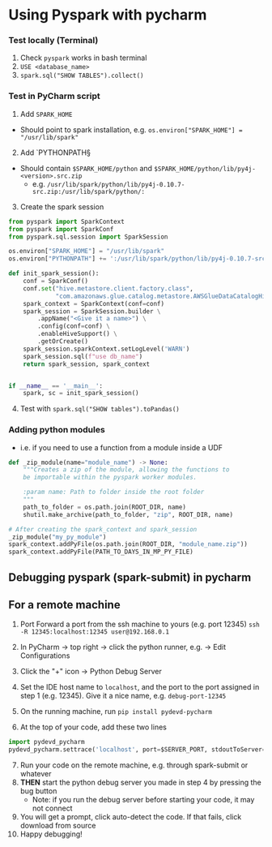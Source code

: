 # Using Pyspark with pycharm

### Test locally (Terminal)

1) Check `pyspark` works in bash terminal
2) `USE <database_name>`
3) `spark.sql("SHOW TABLES").collect()`

### Test in PyCharm script
1) Add `SPARK_HOME`
- Should point to spark installation, e.g. `os.environ["SPARK_HOME"] = "/usr/lib/spark"`

2) Add `PYTHONPATH§
- Should contain `$SPARK_HOME/python` and `$SPARK_HOME/python/lib/py4j-<version>.src.zip`
  * e.g. `/usr/lib/spark/python/lib/py4j-0.10.7-src.zip:/usr/lib/spark/python/:`

3) Create the spark session
```python
from pyspark import SparkContext
from pyspark import SparkConf
from pyspark.sql.session import SparkSession

os.environ["SPARK_HOME"] = "/usr/lib/spark"
os.environ["PYTHONPATH"] += ':/usr/lib/spark/python/lib/py4j-0.10.7-src.zip:/usr/lib/spark/python/:'

def init_spark_session():
    conf = SparkConf()
    conf.set("hive.metastore.client.factory.class",
             "com.amazonaws.glue.catalog.metastore.AWSGlueDataCatalogHiveClientFactory")
    spark_context = SparkContext(conf=conf)
    spark_session = SparkSession.builder \
        .appName("<Give it a name>") \
        .config(conf=conf) \
        .enableHiveSupport() \
        .getOrCreate()
    spark_session.sparkContext.setLogLevel('WARN')
    spark_session.sql(f"use db_name")
    return spark_session, spark_context


if __name__ == '__main__':
    spark, sc = init_spark_session()
```
4) Test with `spark.sql("SHOW tables").toPandas()`

### Adding python modules
* i.e. if you need to use a function from a module inside a UDF
```python
def _zip_module(name="module_name") -> None:
    """Creates a zip of the module, allowing the functions to
    be importable within the pyspark worker modules.

    :param name: Path to folder inside the root folder
    """
    path_to_folder = os.path.join(ROOT_DIR, name)
    shutil.make_archive(path_to_folder, "zip", ROOT_DIR, name)

# After creating the spark_context and spark_session
_zip_module("my_py_module")
spark_context.addPyFile(os.path.join(ROOT_DIR, "module_name.zip"))
spark_context.addPyFile(PATH_TO_DAYS_IN_MP_PY_FILE)
```

## Debugging pyspark (spark-submit) in pycharm

## For a remote machine
1) Port Forward a port from the ssh machine to yours (e.g. port 12345)
```ssh -R 12345:localhost:12345 user@192.168.0.1```

2) In PyCharm -> top right -> click the python runner, e.g. -> Edit Configurations 
3) Click the "+" icon -> Python Debug Server
4) Set the IDE host name to `localhost`, and the port to the port assigned in step 1 (e.g. 12345).
   Give it a nice name, e.g. `debug-port-12345`
5) On the running machine, run `pip install pydevd-pycharm`
6) At the top of your code, add these two lines
```python
import pydevd_pycharm
pydevd_pycharm.settrace('localhost', port=$SERVER_PORT, stdoutToServer=True, stderrToServer=True)
```
7) Run your code on the remote machine, e.g. through spark-submit or whatever
8) **THEN** start the python debug server you made in step 4 by pressing the bug button
   * Note: if you run the debug server before starting your code, it may not connect
9) You will get a prompt, click auto-detect the code. If that fails, click download from source
10) Happy debugging!
